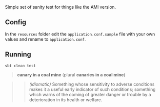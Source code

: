Simple set of sanity test for things like the AMI version.

## Config
In the `resources` folder edit the `application.conf.sample` file with your own values and rename to `application.conf`.

## Running
``sbt clean test``



> __canary in a coal mine__ (plural __canaries in a coal mine__)

>> *(idiomatic)* Something whose sensitivity to adverse conditions makes it a useful early indicator of such conditions; something which warns of the coming of greater danger or trouble by a deterioration in its health or welfare.

